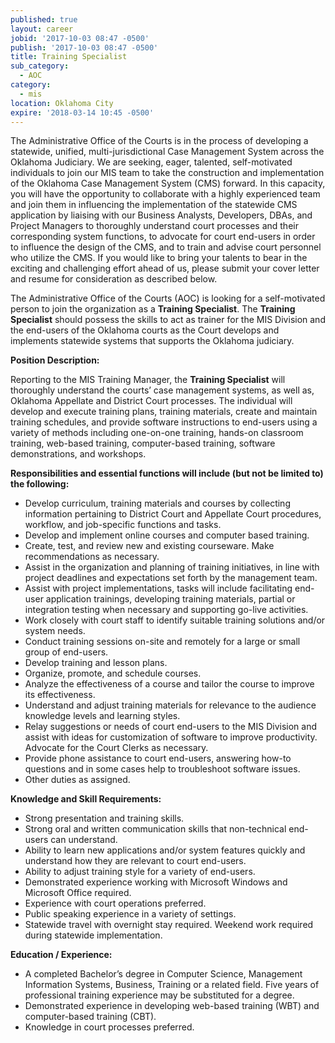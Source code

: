 ```yaml
---
published: true
layout: career
jobid: '2017-10-03 08:47 -0500'
publish: '2017-10-03 08:47 -0500'
title: Training Specialist
sub_category:
  - AOC
category:
  - mis
location: Oklahoma City
expire: '2018-03-14 10:45 -0500'
---
```

The Administrative Office of the Courts is in the process of developing a statewide, unified, 
multi-jurisdictional Case Management System across the Oklahoma Judiciary.  We are seeking, eager, talented, self-motivated individuals to join our MIS team to take the construction and implementation of the Oklahoma Case Management System (CMS) forward.  In this capacity, you will have the opportunity to collaborate with a highly experienced team and join them in influencing the implementation of the statewide CMS application by liaising with our Business Analysts, Developers, DBAs, and Project Managers to thoroughly understand court processes and their corresponding system functions, to advocate for court end-users in order to influence the design of the CMS, and to train and advise court personnel who utilize the CMS.  If you would like to bring your talents to bear in the exciting and challenging effort ahead of us, please submit your cover letter and resume for consideration as described below.

The Administrative Office of the Courts (AOC) is looking for a self-motivated person to join the organization as a **Training Specialist**.  The **Training Specialist** should possess the skills to act as trainer for the MIS Division and the end-users of the Oklahoma courts as the Court develops and implements statewide systems that supports the Oklahoma judiciary.

**Position Description:**

Reporting to the MIS Training Manager, the **Training Specialist** will thoroughly understand the courts’ case management systems, as well as, Oklahoma Appellate and District Court processes.   The individual will develop and execute training plans, training materials, create and maintain training schedules, and provide software instructions to end-users using a variety of methods including one-on-one training, hands-on classroom training, web-based training, computer-based training, software demonstrations, and workshops.   
 
**Responsibilities and essential functions will include (but not be limited to) the following:**

- Develop curriculum, training materials and courses by collecting information pertaining to District Court and Appellate Court procedures, workflow, and job-specific functions and tasks.
- Develop and implement online courses and computer based training.
- Create, test, and review new and existing courseware.   Make recommendations as necessary.
- Assist in the organization and planning of training initiatives, in line with project deadlines and expectations set forth by the management team.
- Assist with project implementations, tasks will include facilitating end-user application trainings, developing training materials, partial or integration testing when necessary and supporting go-live activities. 
- Work closely with court staff to identify suitable training solutions and/or system needs. 
- Conduct training sessions on-site and remotely for a large or small group of end-users. 
- Develop training and lesson plans.
- Organize, promote, and schedule courses.
- Analyze the effectiveness of a course and tailor the course to improve its effectiveness.
- Understand and adjust training materials for relevance to the audience knowledge levels and learning styles.
- Relay suggestions or needs of court end-users to the MIS Division and assist with ideas for customization of software to improve productivity.   Advocate for the Court Clerks as necessary.
- Provide phone assistance to court end-users, answering how-to questions and in some cases help to troubleshoot software issues.
- Other duties as assigned.

**Knowledge and Skill Requirements:**

- Strong presentation and training skills. 
- Strong oral and written communication skills that non-technical end-users can understand.
- Ability to learn new applications and/or system features quickly and understand how they are relevant to court end-users.
- Ability to adjust training style for a variety of end-users.
- Demonstrated experience working with Microsoft Windows and Microsoft Office required.
- Experience with court operations preferred.
- Public speaking experience in a variety of settings.
- Statewide travel with overnight stay required.  Weekend work required during statewide implementation.

**Education / Experience:**

- A completed Bachelor’s degree in Computer Science, Management Information Systems, Business, Training or a related field.  Five years of professional training experience may be substituted for a degree.
- Demonstrated experience in developing web-based training (WBT) and computer-based training (CBT).
- Knowledge in court processes preferred.
